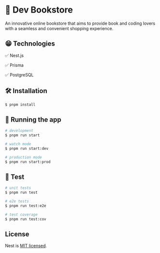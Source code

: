 # 📖 Dev Bookstore

 An innovative online bookstore that aims to provide book and coding lovers with a seamless and convenient shopping experience.

## 😁 Technologies

✅ Nest.js

✅ Prisma

✅ PostgreSQL

## 🛠 Installation

```bash
$ pnpm install
```

## 🚀 Running the app

```bash
# development
$ pnpm run start

# watch mode
$ pnpm run start:dev

# production mode
$ pnpm run start:prod
```

## 🧪 Test

```bash
# unit tests
$ pnpm run test

# e2e tests
$ pnpm run test:e2e

# test coverage
$ pnpm run test:cov
```

## License

Nest is [MIT licensed](LICENSE).
